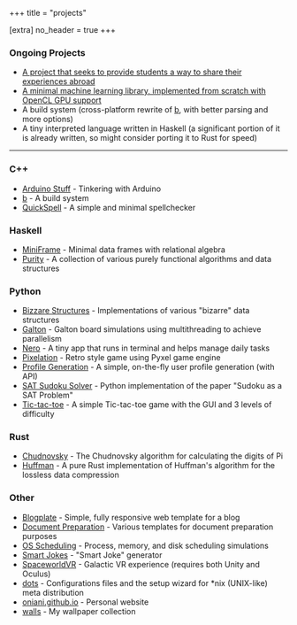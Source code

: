 +++
title = "projects"

[extra]
no_header = true
+++

### Ongoing Projects

- [A project that seeks to provide students a way to share their experiences
  abroad][luther_navigator]
- [A minimal machine learning library, implemented from scratch with OpenCL GPU support][miniml]
- A build system (cross-platform rewrite of [b][b], with better parsing and
  more options)
- A tiny interpreted language written in Haskell (a significant portion of it
  is already written, so might consider porting it to Rust for speed)

---

### C++

- [Arduino Stuff][arduino_stuff] - Tinkering with Arduino
- [b][b] - A build system
- [QuickSpell][quickspell] - A simple and minimal spellchecker

### Haskell

- [MiniFrame][miniframe] - Minimal data frames with relational algebra
- [Purity][purity] - A collection of various purely functional algorithms and data structures

### Python

- [Bizzare Structures][bizarre_structures] - Implementations of various "bizarre" data structures
- [Galton][galton] - Galton board simulations using multithreading to achieve parallelism
- [Nero][nero] - A tiny app that runs in terminal and helps manage daily tasks
- [Pixelation][pixelation] - Retro style game using Pyxel game engine
- [Profile Generation][profile_generation] - A simple, on-the-fly user profile generation (with API)
- [SAT Sudoku Solver][sat_sudoku_solver] - Python implementation of the paper "Sudoku as a SAT Problem"
- [Tic-tac-toe][tic_tac_toe] - A simple Tic-tac-toe game with the GUI and 3 levels of difficulty

### Rust

- [Chudnovsky][chudnovsky] - The Chudnovsky algorithm for calculating the digits of Pi
- [Huffman][huffman] - A pure Rust implementation of Huffman's algorithm for the lossless data compression

### Other

- [Blogplate][blogplate] - Simple, fully responsive web template for a blog
- [Document Preparation][docprep] - Various templates for document preparation purposes
- [OS Scheduling][os_scheduling] - Process, memory, and disk scheduling simulations
- [Smart Jokes][smart_joke_generator] - "Smart Joke" generator
- [SpaceworldVR][spaceworldvr] - Galactic VR experience (requires both Unity and Oculus)
- [dots][dots] - Configurations files and the setup wizard for \*nix (UNIX-like) meta distribution
- [oniani.github.io][oniani_github_io] - Personal website
- [walls][walls] - My wallpaper collection

[arduino_stuff]: https://github.com/oniani/arduino-stuff
[b]: https://github.com/oniani/b
[chudnovsky]: https://github.com/oniani/chudnovsky
[bizarre_structures]: https://github.com/oniani/bizarre-structures
[blogplate]: https://github.com/oniani/blogplate
[docprep]: https://github.com/oniani/docprep
[dots]: https://github.com/oniani/dots
[galton]: https://github.com/oniani/galton
[huffman]: https://github.com/oniani/huffman
[luther_navigator]: https://github.com/wkhallen/LutherNavigator
[miniframe]: https://github.com/oniani/miniframe
[miniml]: https://github.com/oniani/miniml
[nero]: https://github.com/oniani/nero
[oniani_github_io]: https://github.com/oniani/oniani.github.io
[os_scheduling]: https://github.com/oniani/os-scheduling
[pixelation]: https://github.com/oniani/pixelation
[profile_generation]: https://github.com/oniani/profile-generation
[purity]: https://github.com/oniani/purity
[quickspell]: https://github.com/oniani/quickspell
[tic_tac_toe]: https://github.com/oniani/tictactoe
[sat_sudoku_solver]: https://github.com/oniani/sat-sudoku
[smart_joke_generator]: https://github.com/oniani/smart-jokes
[spaceworldvr]: https://drive.google.com/file/d/1Cd-EbvudiuenIP1wRMS1TkcMoIBTk5FS
[walls]: https://github.com/oniani/walls
